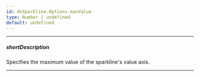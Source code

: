 ```yaml
---
id: dxSparkline.Options.maxValue
type: Number | undefined
default: undefined
---
```

---
##### shortDescription
Specifies the maximum value of the sparkline's value axis.

---
